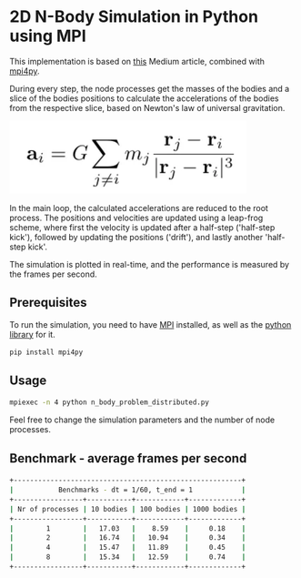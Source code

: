 # 2D N-Body Simulation in Python using MPI  

This implementation is based on [this](https://medium.com/swlh/create-your-own-n-body-simulation-with-python-f417234885e9) Medium article, combined with [mpi4py](https://pypi.org/project/mpi4py/).

During every step, the node processes get the masses of the bodies and a slice of the bodies positions to calculate the accelerations of the bodies from the respective slice, based on Newton's law of universal gravitation. 

![image](python/image.png)

In the main loop, the calculated accelerations are reduced to the root process. The positions and velocities are updated using a leap-frog scheme, where first the velocity is updated after a half-step ('half-step kick'), followed by updating the positions ('drift'), and lastly another 'half-step kick'.

The simulation is plotted in real-time, and the performance is measured by the frames per second.

## Prerequisites

To run the simulation, you need to have [MPI](https://www.microsoft.com/en-us/download/details.aspx?id=105289) installed, as well as the [python library](https://pypi.org/project/mpi4py/) for it.

```bash
pip install mpi4py
```

## Usage 

```bash
mpiexec -n 4 python n_body_problem_distributed.py
```

Feel free to change the simulation parameters and the number of node processes.

## Benchmark - average frames per second

```bash
+--------------------------------------------------------+
|           Benchmarks - dt = 1/60, t_end = 1            |
+-----------------+-----------+------------+-------------+
| Nr of processes | 10 bodies | 100 bodies | 1000 bodies |
+-----------------+-----------+------------+-------------+
|        1        |   17.03   |    8.59    |     0.18    |
|        2        |   16.74   |   10.94    |     0.34    |
|        4        |   15.47   |   11.89    |     0.45    |
|        8        |   15.34   |   12.59    |     0.74    |
+-----------------+-----------+------------+-------------+
```
